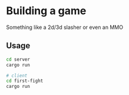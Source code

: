 # Building a game

Something like a 2d/3d slasher or even an MMO

## Usage

```bash
cd server
cargo run

# client
cd first-fight
cargo run
```
